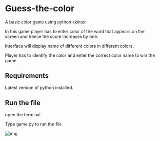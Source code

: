 # Guess-the-color
A basic color game using python-tkinter

In this game player has to enter color of the word that appears on the screen and hence the score increases by one.

Interface will display name of different colors in different colors. 

Player has to identify the color and enter the correct color name to win the game.

## Requirements

Latest version of python installed.

## Run the file

open the terminal

Type game.py to run the file

![img](https://user-images.githubusercontent.com/58515646/96859988-d280f180-147f-11eb-8e22-324fb31f5a1a.png)
